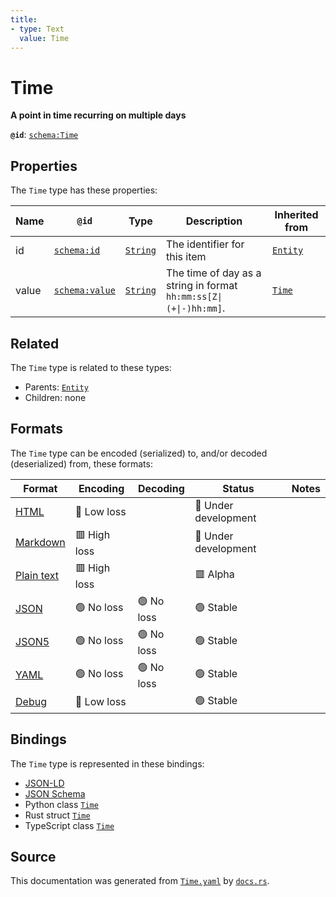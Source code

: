 ```yaml
---
title:
- type: Text
  value: Time
---
```


# Time

**A point in time recurring on multiple days**

**`@id`**: [`schema:Time`](https://schema.org/Time)

## Properties

The `Time` type has these properties:

| Name  | `@id`                                      | Type                                                               | Description                                                     | Inherited from                                                      |
| ----- | ------------------------------------------ | ------------------------------------------------------------------ | --------------------------------------------------------------- | ------------------------------------------------------------------- |
| id    | [`schema:id`](https://schema.org/id)       | [`String`](https://stencila.dev/docs/reference/schema/data/string) | The identifier for this item                                    | [`Entity`](https://stencila.dev/docs/reference/schema/other/entity) |
| value | [`schema:value`](https://schema.org/value) | [`String`](https://stencila.dev/docs/reference/schema/data/string) | The time of day as a string in format `hh:mm:ss[Z\|(+\|-)hh:mm]`. | [`Time`](https://stencila.dev/docs/reference/schema/data/time)      |

## Related

The `Time` type is related to these types:

- Parents: [`Entity`](https://stencila.dev/docs/reference/schema/other/entity)
- Children: none

## Formats

The `Time` type can be encoded (serialized) to, and/or decoded (deserialized) from, these formats:

| Format                                                           | Encoding       | Decoding     | Status                 | Notes |
| ---------------------------------------------------------------- | -------------- | ------------ | ---------------------- | ----- |
| [HTML](https://stencila.dev/docs/reference/formats/{name})       | 🔷 Low loss     |              | 🚧 Under development    |       |
| [Markdown](https://stencila.dev/docs/reference/formats/{name})   | 🟥 High loss    |              | 🚧 Under development    |       |
| [Plain text](https://stencila.dev/docs/reference/formats/{name}) | 🟥 High loss    |              | 🟥 Alpha                |       |
| [JSON](https://stencila.dev/docs/reference/formats/{name})       | 🟢 No loss      | 🟢 No loss    | 🟢 Stable               |       |
| [JSON5](https://stencila.dev/docs/reference/formats/{name})      | 🟢 No loss      | 🟢 No loss    | 🟢 Stable               |       |
| [YAML](https://stencila.dev/docs/reference/formats/{name})       | 🟢 No loss      | 🟢 No loss    | 🟢 Stable               |       |
| [Debug](https://stencila.dev/docs/reference/formats/{name})      | 🔷 Low loss     |              | 🟢 Stable               |       |

## Bindings

The `Time` type is represented in these bindings:

- [JSON-LD](https://stencila.dev/Time.jsonld)
- [JSON Schema](https://stencila.dev/Time.schema.json)
- Python class [`Time`](https://github.com/stencila/stencila/blob/main/python/stencila/types/time.py)
- Rust struct [`Time`](https://github.com/stencila/stencila/blob/main/rust/schema/src/types/time.rs)
- TypeScript class [`Time`](https://github.com/stencila/stencila/blob/main/typescript/src/types/Time.ts)

## Source

This documentation was generated from [`Time.yaml`](https://github.com/stencila/stencila/blob/main/schema/Time.yaml) by [`docs.rs`](https://github.com/stencila/stencila/blob/main/rust/schema-gen/src/docs.rs).